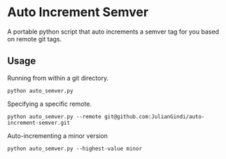 # Auto Increment Semver

A portable python script that auto increments a semver tag for you based on remote git tags.

## Usage

Running from within a git directory.

`python auto_semver.py`

Specifying a specific remote.

`python auto_semver.py --remote git@github.com:JulianGindi/auto-increment-semver.git`

Auto-incrementing a minor version

`python auto_semver.py --highest-value minor`
